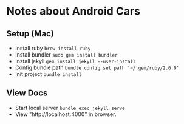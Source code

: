 # Notes about Android Cars

## Setup (Mac)

- Install ruby `brew install ruby`
- Install bundler `sudo gem install bundler`
- Install jekyll `gem install jekyll --user-install`
- Config bundle path `bundle config set path '~/.gem/ruby/2.6.0'`
- Init project `bundle install`

## View Docs

- Start local server `bundle exec jekyll serve`
- View "http://localhost:4000" in browser.
